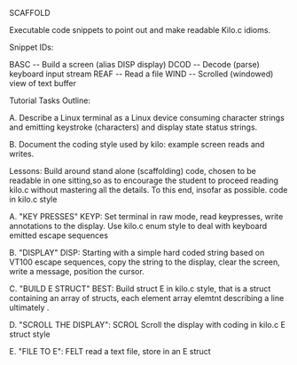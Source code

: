 
SCAFFOLD 

  Executable code snippets to point out and make readable Kilo.c 
  idioms. 

  Snippet IDs:

   BASC  --  Build a screen (alias DISP display)
   DCOD  --  Decode (parse) keyboard input stream
   REAF  --  Read a file
   WIND  --  Scrolled (windowed) view of text buffer


  Tutorial Tasks Outline:

  A. Describe a Linux terminal as a Linux device consuming character
     strings and emitting keystroke (characters) and display state 
     status strings.

  B. Document the coding style used by kilo: example screen reads 
     and writes.

  Lessons: Build around stand alone (scaffolding) code, chosen to be 
           readable in one sitting,so as to encourage the student to
           proceed reading kilo.c without mastering all the details. 
           To this end, insofar as possible. code in kilo.c style

  A. "KEY PRESSES"
     KEYP: Set terminal in raw mode, read keypresses, write 
     annotations to the display. Use kilo.c enum style to deal
     with keyboard emitted escape sequences

  B. "DISPLAY"
     DISP: Starting with a simple hard coded string based on VT100 
     escape sequences, copy the string to the display, clear the 
     screen, write a message, position the cursor.

  C. "BUILD E STRUCT"
     BEST: Build struct E in kilo.c style, that is a struct containing
     an array of structs, each element array elemtnt describing a line
     ultimately . 

  D. "SCROLL THE DISPLAY": SCROL
     Scroll the display with coding in kilo.c E struct style

  E. "FILE TO E": FELT 
     read a text file, store in an E struct

